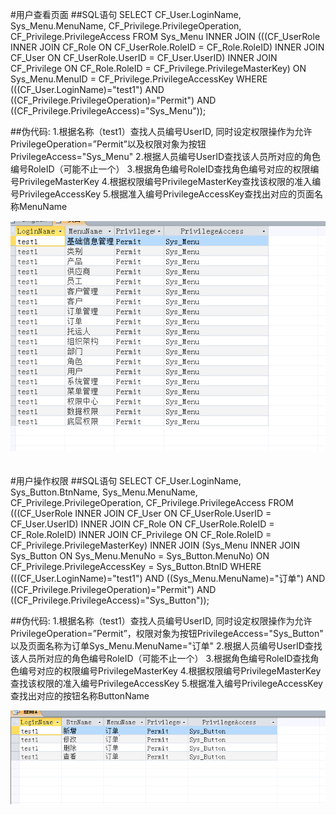 #用户查看页面
##SQL语句
SELECT CF_User.LoginName, Sys_Menu.MenuName, CF_Privilege.PrivilegeOperation, CF_Privilege.PrivilegeAccess
FROM Sys_Menu INNER JOIN (((CF_UserRole INNER JOIN CF_Role ON CF_UserRole.RoleID = CF_Role.RoleID) INNER JOIN CF_User ON CF_UserRole.UserID = CF_User.UserID) INNER JOIN CF_Privilege ON CF_Role.RoleID = CF_Privilege.PrivilegeMasterKey) ON Sys_Menu.MenuID = CF_Privilege.PrivilegeAccessKey
WHERE (((CF_User.LoginName)="test1") AND ((CF_Privilege.PrivilegeOperation)="Permit") AND ((CF_Privilege.PrivilegeAccess)="Sys_Menu"));

##伪代码:
1.根据名称（test1）查找人员编号UserID, 同时设定权限操作为允许PrivilegeOperation=”Permit”以及权限对象为按钮PrivilegeAccess="Sys_Menu"
2.根据人员编号UserID查找该人员所对应的角色编号RoleID（可能不止一个）
3.根据角色编号RoleID查找角色编号对应的权限编号PrivilegeMasterKey
4.根据权限编号PrivilegeMasterKey查找该权限的准入编号PrivilegeAccessKey
5.根据准入编号PrivilegeAccessKey查找出对应的页面名称MenuName
<html>
    <body>
    <img src="images/页面.PNG" /><br><br><br>
    </body>
</html>
#用户操作权限
##SQL语句
SELECT CF_User.LoginName, Sys_Button.BtnName, Sys_Menu.MenuName, CF_Privilege.PrivilegeOperation, CF_Privilege.PrivilegeAccess
FROM (((CF_UserRole INNER JOIN CF_User ON CF_UserRole.UserID = CF_User.UserID) INNER JOIN CF_Role ON CF_UserRole.RoleID = CF_Role.RoleID) INNER JOIN CF_Privilege ON CF_Role.RoleID = CF_Privilege.PrivilegeMasterKey) INNER JOIN (Sys_Menu INNER JOIN Sys_Button ON Sys_Menu.MenuNo = Sys_Button.MenuNo) ON CF_Privilege.PrivilegeAccessKey = Sys_Button.BtnID
WHERE (((CF_User.LoginName)="test1") AND ((Sys_Menu.MenuName)="订单") AND ((CF_Privilege.PrivilegeOperation)="Permit") AND ((CF_Privilege.PrivilegeAccess)="Sys_Button"));

##伪代码:
1.根据名称（test1）查找人员编号UserID, 同时设定权限操作为允许PrivilegeOperation=”Permit”，权限对象为按钮PrivilegeAccess="Sys_Button" 以及页面名称为订单Sys_Menu.MenuName="订单"
2.根据人员编号UserID查找该人员所对应的角色编号RoleID（可能不止一个）
3.根据角色编号RoleID查找角色编号对应的权限编号PrivilegeMasterKey
4.根据权限编号PrivilegeMasterKey查找该权限的准入编号PrivilegeAccessKey
5.根据准入编号PrivilegeAccessKey查找出对应的按钮名称ButtonName

<html>
    <body>
    <img src="images/订单.PNG" /><br><br><br>
    </body>
</html>

